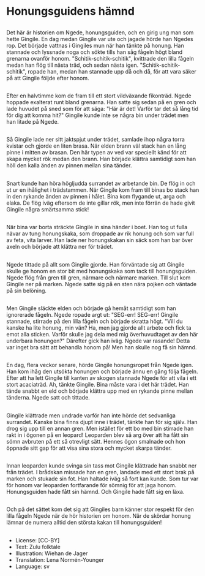 # Honungsguidens hämnd

##
Det här är historien om Ngede, honungsguiden, och en girig ung man som hette Gingile. En dag medan Gingile var ute och jagade hörde han Ngedes rop. Det började vattnas i Gingiles mun när han tänkte på honung. Han stannade och lyssnade noga och sökte tills han såg fågeln högt bland grenarna ovanför honom. "Schitik-schitik-schitik", kvittrade den lilla fågeln medan han flög till nästa träd, och sedan nästa igen. "Schitik-schitik-schitik", ropade han, medan han stannade upp då och då, för att vara säker på att Gingile följde efter honom.

##
Efter en halvtimme kom de fram till ett stort vildväxande fikonträd. Ngede hoppade exalterat runt bland grenarna. Han satte sig sedan på en gren och lade huvudet på sned som för att säga: "Här är det! Varför tar det så lång tid för dig att komma hit?" Gingile kunde inte se några bin under trädet men han litade på Ngede.

##
Så Gingile lade ner sitt jaktspjut under trädet, samlade ihop några torra kvistar och gjorde en liten brasa. När elden brann väl stack han en lång pinne i mitten av brasan. Den här typen av ved var speciellt känd för att skapa mycket rök medan den brann. Han började klättra samtidigt som han höll den kalla änden av pinnen mellan sina tänder.

##
Snart kunde han höra högljudda surrandet av arbetande bin. De flög in och ut ur en ihålighet i trädstammen. När Gingile kom fram till binas bo stack han in den rykande änden av pinnen i hålet. Bina kom flygande ut, arga och elaka. De flög iväg eftersom de inte gillar rök, men inte förrän de hade givit Gingile några smärtsamma stick!

##
När bina var borta sträckte Gingile in sina händer i boet. Han tog ut fulla nävar av tung honungskaka, som droppade av rik honung och som var full av feta, vita larver. Han lade ner honungskakan sin säck som han bar över axeln och började att klättra ner för trädet.

##
Ngede tittade på allt som Gingile gjorde. Han förväntade sig att Gingile skulle ge honom en stor bit med honungskaka som tack till honungsguiden. Ngede flög från gren till gren, närmare och närmare marken. Till slut kom Gingile ner på marken. Ngede satte sig på en sten nära pojken och väntade på sin belöning.

##
Men Gingile släckte elden och började gå hemåt samtidigt som han ignorerade fågeln. Ngede ropade argt ut: "SEG-err! SEG-err! Gingile stannade, stirrade på den lilla fågeln och började skratta högt. "Vill du kanske ha lite honung, min vän? Ha, men jag gjorde allt arbete och fick ta emot alla sticken. Varför skulle jag dela med mig överhuvudtaget av den här underbara honungen?" Därefter gick han iväg. Ngede var rasande! Detta var inget bra sätt att behandla honom på! Men han skulle nog få sin hämnd.

##
En dag, flera veckor senare, hörde Gingile honungsropet från Ngede igen. Han kom ihåg den utsökta honungen och började ännu en gång följa fågeln. Efter att ha lett Gingile till kanten av skogen stannade Ngede för att vila i ett stort acaciaträd. Ah, tänkte Gingile. Bina måste vara i det här trädet. Han tände snabbt en eld och började klättra upp med en rykande pinne mellan tänderna. Ngede satt och tittade.

##
Gingile klättrade men undrade varför han inte hörde det sedvanliga surrandet. Kanske bina finns djupt inne i trädet, tänkte han för sig själv. Han drog sig upp till en annan gren. Men istället för ett bo med bin stirrade han rakt in i ögonen på en leopard! Leoparden blev så arg över att ha fått sin sömn avbruten på ett så otrevligt sätt. Hennes ögon smalnade och hon öppnade sitt gap för att visa sina stora och mycket skarpa tänder.

##
Innan leoparden kunde svinga sin tass mot Gingile klättrade han snabbt ner från trädet. I brådskan missade han en gren, landade med ett stort brak på marken och stukade sin fot. Han haltade iväg så fort kan kunde. Som tur var för honom var leoparden fortfarande för sömnig för att jaga honom. Honungsguiden hade fått sin hämnd. Och Gingile hade fått sig en läxa.

##
Och på det sättet kom det sig att Gingiles barn känner stor respekt för den lilla fågeln Ngede när de hör historien om honom. När de skördar honung lämnar de numera alltid den största kakan till honungsguiden!

##
* License: [CC-BY]
* Text: Zulu folktale
* Illustration: Wiehan de Jager
* Translation: Lena Normén-Younger
* Language: sv
